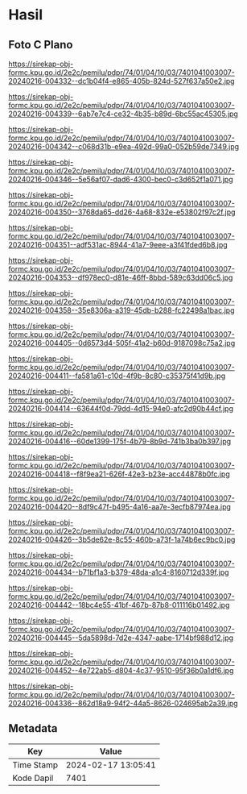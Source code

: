 # Hasil

## Foto C Plano

https://sirekap-obj-formc.kpu.go.id/2e2c/pemilu/pdpr/74/01/04/10/03/7401041003007-20240216-004332--dc1b04f4-e865-405b-824d-527f637a50e2.jpg

https://sirekap-obj-formc.kpu.go.id/2e2c/pemilu/pdpr/74/01/04/10/03/7401041003007-20240216-004339--6ab7e7c4-ce32-4b35-b89d-6bc55ac45305.jpg

https://sirekap-obj-formc.kpu.go.id/2e2c/pemilu/pdpr/74/01/04/10/03/7401041003007-20240216-004342--c068d31b-e9ea-492d-99a0-052b59de7349.jpg

https://sirekap-obj-formc.kpu.go.id/2e2c/pemilu/pdpr/74/01/04/10/03/7401041003007-20240216-004346--5e56af07-dad6-4300-bec0-c3d652f1a071.jpg

https://sirekap-obj-formc.kpu.go.id/2e2c/pemilu/pdpr/74/01/04/10/03/7401041003007-20240216-004350--3768da65-dd26-4a68-832e-e53802f97c2f.jpg

https://sirekap-obj-formc.kpu.go.id/2e2c/pemilu/pdpr/74/01/04/10/03/7401041003007-20240216-004351--adf531ac-8944-41a7-9eee-a3f41fded6b8.jpg

https://sirekap-obj-formc.kpu.go.id/2e2c/pemilu/pdpr/74/01/04/10/03/7401041003007-20240216-004353--df978ec0-d81e-46ff-8bbd-589c63dd06c5.jpg

https://sirekap-obj-formc.kpu.go.id/2e2c/pemilu/pdpr/74/01/04/10/03/7401041003007-20240216-004358--35e8306a-a319-45db-b288-fc22498a1bac.jpg

https://sirekap-obj-formc.kpu.go.id/2e2c/pemilu/pdpr/74/01/04/10/03/7401041003007-20240216-004405--0d6573d4-505f-41a2-b60d-9187098c75a2.jpg

https://sirekap-obj-formc.kpu.go.id/2e2c/pemilu/pdpr/74/01/04/10/03/7401041003007-20240216-004411--fa581a61-c10d-4f9b-8c80-c35375f41d9b.jpg

https://sirekap-obj-formc.kpu.go.id/2e2c/pemilu/pdpr/74/01/04/10/03/7401041003007-20240216-004414--63644f0d-79dd-4d15-94e0-afc2d90b44cf.jpg

https://sirekap-obj-formc.kpu.go.id/2e2c/pemilu/pdpr/74/01/04/10/03/7401041003007-20240216-004416--60de1399-175f-4b79-8b9d-741b3ba0b397.jpg

https://sirekap-obj-formc.kpu.go.id/2e2c/pemilu/pdpr/74/01/04/10/03/7401041003007-20240216-004418--f8f9ea21-626f-42e3-b23e-acc44878b0fc.jpg

https://sirekap-obj-formc.kpu.go.id/2e2c/pemilu/pdpr/74/01/04/10/03/7401041003007-20240216-004420--8df9c47f-b495-4a16-aa7e-3ecfb87974ea.jpg

https://sirekap-obj-formc.kpu.go.id/2e2c/pemilu/pdpr/74/01/04/10/03/7401041003007-20240216-004426--3b5de62e-8c55-460b-a73f-1a74b6ec9bc0.jpg

https://sirekap-obj-formc.kpu.go.id/2e2c/pemilu/pdpr/74/01/04/10/03/7401041003007-20240216-004434--b71bf1a3-b379-48da-a1c4-8160712d339f.jpg

https://sirekap-obj-formc.kpu.go.id/2e2c/pemilu/pdpr/74/01/04/10/03/7401041003007-20240216-004442--18bc4e55-41bf-467b-87b8-011116b01492.jpg

https://sirekap-obj-formc.kpu.go.id/2e2c/pemilu/pdpr/74/01/04/10/03/7401041003007-20240216-004445--5da5898d-7d2e-4347-aabe-1714bf988d12.jpg

https://sirekap-obj-formc.kpu.go.id/2e2c/pemilu/pdpr/74/01/04/10/03/7401041003007-20240216-004452--4e722ab5-d804-4c37-9510-95f36b0a1df6.jpg

https://sirekap-obj-formc.kpu.go.id/2e2c/pemilu/pdpr/74/01/04/10/03/7401041003007-20240216-004336--862d18a9-94f2-44a5-8626-024695ab2a39.jpg


## Metadata

| Key        | Value               |
| ---------- | ------------------- |
| Time Stamp | 2024-02-17 13:05:41 |
| Kode Dapil | 7401                |



